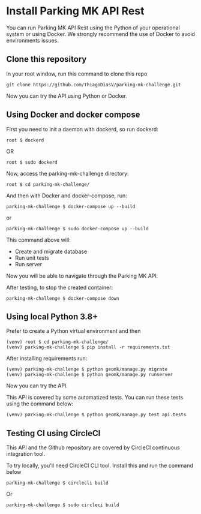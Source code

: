 # Install Parking MK API Rest

You can run Parking MK API Rest using the Python of your operational system or using Docker. We strongly recommend the use of Docker to avoid environments issues.

## Clone this repository

In your root window, run this command to clone this repo

    git clone https://github.com/ThiagoDiasV/parking-mk-challenge.git

Now you can try the API using Python or Docker.

## Using Docker and docker compose

First you need to init a daemon with dockerd, so run dockerd:

    root $ dockerd

OR

    root $ sudo dockerd

Now, access the parking-mk-challenge directory:

    root $ cd parking-mk-challenge/

And then with Docker and docker-compose, run:

    parking-mk-challenge $ docker-compose up --build

or

    parking-mk-challenge $ sudo docker-compose up --build

This command above will:

- Create and migrate database
- Run unit tests
- Run server

Now you will be able to navigate through the Parking MK API.

After testing, to stop the created container:

    parking-mk-challenge $ docker-compose down

## Using local Python 3.8+

Prefer to create a Python virtual environment and then

    (venv) root $ cd parking-mk-challenge/
    (venv) parking-mk-challenge $ pip install -r requirements.txt

After installing requirements run:

    (venv) parking-mk-challenge $ python geomk/manage.py migrate
    (venv) parking-mk-challenge $ python geomk/manage.py runserver

Now you can try the API.

This API is covered by some automatized tests. You can run these tests using the command below:

    (venv) parking-mk-challenge $ python geomk/manage.py test api.tests

## Testing CI using CircleCI

This API and the Github repository are covered by CircleCI continuous integration tool.

To try locally, you'll need CircleCI CLI tool. Install this and run the command below

    parking-mk-challenge $ circlecli build

Or

    parking-mk-challenge $ sudo circleci build
